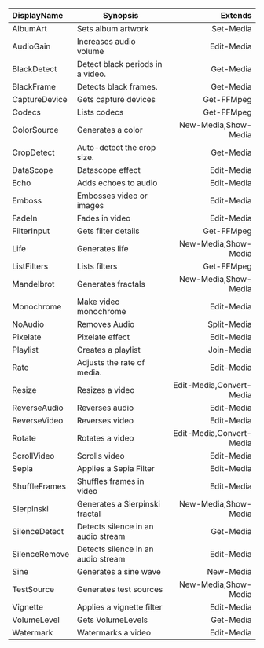 |DisplayName|Synopsis|Extends|
|:-|-|-:|
|AlbumArt|Sets album artwork|Set-Media|
|AudioGain|Increases audio volume|Edit-Media|
|BlackDetect|Detect black periods in a video.|Get-Media|
|BlackFrame|Detects black frames.|Get-Media|
|CaptureDevice|Gets capture devices|Get-FFMpeg|
|Codecs|Lists codecs|Get-FFMpeg|
|ColorSource|Generates a color |New-Media,Show-Media|
|CropDetect|Auto-detect the crop size.|Get-Media|
|DataScope|Datascope effect|Edit-Media|
|Echo|Adds echoes to audio|Edit-Media|
|Emboss|Embosses video or images|Edit-Media|
|FadeIn|Fades in video|Edit-Media|
|FilterInput|Gets filter details|Get-FFMpeg|
|Life|Generates life|New-Media,Show-Media|
|ListFilters|Lists filters|Get-FFMpeg|
|Mandelbrot|Generates fractals|New-Media,Show-Media|
|Monochrome|Make video monochrome |Edit-Media|
|NoAudio|Removes Audio|Split-Media|
|Pixelate|Pixelate effect|Edit-Media|
|Playlist|Creates a playlist|Join-Media|
|Rate|Adjusts the rate of media.|Edit-Media|
|Resize|Resizes a video|Edit-Media,Convert-Media|
|ReverseAudio|Reverses audio|Edit-Media|
|ReverseVideo|Reverses video|Edit-Media|
|Rotate|Rotates a video|Edit-Media,Convert-Media|
|ScrollVideo|Scrolls video|Edit-Media|
|Sepia|Applies a Sepia Filter|Edit-Media|
|ShuffleFrames|Shuffles frames in video|Edit-Media|
|Sierpinski|Generates a Sierpinski fractal |New-Media,Show-Media|
|SilenceDetect|Detects silence in an audio stream|Get-Media|
|SilenceRemove|Detects silence in an audio stream|Edit-Media|
|Sine|Generates a sine wave|New-Media|
|TestSource|Generates test sources|New-Media,Show-Media|
|Vignette|Applies a vignette filter|Edit-Media|
|VolumeLevel|Gets VolumeLevels|Get-Media|
|Watermark|Watermarks a video|Edit-Media|
